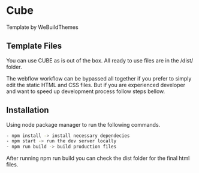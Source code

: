 # Cube

Template by WeBuildThemes

## Template Files

You can use CUBE as is out of the box. All ready to use files are in the /dist/ folder.

The webflow workflow can be bypassed all together if you prefer to simply edit the static HTML and CSS files.
But if you are experienced developer and want to speed up development process follow steps bellow.

## Installation

Using node package manager to run the following commands.

```bash
- npm install -> install necessary dependecies
- npm start -> run the dev server locally
- npm run build -> build production files
```

After running npm run build you can check the dist folder for the final html files.
